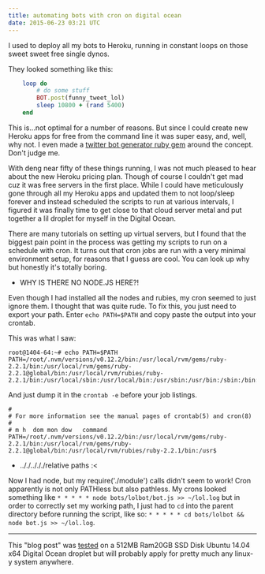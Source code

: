 ```yaml
---
title: automating bots with cron on digital ocean
date: 2015-06-23 03:21 UTC
---
```


I used to deploy all my bots to Heroku, running in constant loops on those sweet sweet free single dynos.

They looked something like this:

```ruby
    loop do
        # do some stuff
        BOT.post(funny_tweet_lol)
        sleep 10800 + (rand 5400)
    end
```

This is...not optimal for a number of reasons. But since I could create new Heroku apps for free from the command line it was super easy, and, well, why not. I even made a [twitter bot generator ruby gem](https://github.com/coleww/twitter_bot_generator) around the concept. Don't judge me.

With deng near fifty of these things running, I was not much pleased to hear about the new Heroku pricing plan. Though of course I couldn't get mad cuz it was free servers in the first place. While I could have meticulously gone through all my Heroku apps and updated them to not loop/sleep forever and instead scheduled the scripts to run at various intervals, I figured it was finally time to get close to that cloud server metal and put together a lil droplet for myself in the Digital Ocean.

There are many tutorials on setting up virtual servers, but I found that the biggest pain point in the process was getting my scripts to run on a schedule with cron.  It turns out that cron jobs are run with a very minimal environment setup, for reasons that I guess are cool. You can look up why but honestly it's totally boring.

- WHY IS THERE NO NODE.JS HERE?!

Even though I had installed all the nodes and rubies, my cron seemed to just ignore them. I thought that was quite rude. To fix this, you just need to export your path. Enter `echo PATH=$PATH` and copy paste the output into your crontab.

This was what I saw:

```
root@1404-64:~# echo PATH=$PATH
PATH=/root/.nvm/versions/v0.12.2/bin:/usr/local/rvm/gems/ruby-2.2.1/bin:/usr/local/rvm/gems/ruby-2.2.1@global/bin:/usr/local/rvm/rubies/ruby-2.2.1/bin:/usr/local/sbin:/usr/local/bin:/usr/sbin:/usr/bin:/sbin:/bin:/usr/games:/usr/local/games:/usr/local/rvm/bin
```

And just dump it in the `crontab -e` before your job listings.

```
#
# For more information see the manual pages of crontab(5) and cron(8)
#
# m h  dom mon dow   command
PATH=/root/.nvm/versions/v0.12.2/bin:/usr/local/rvm/gems/ruby-2.2.1/bin:/usr/local/rvm/gems/ruby-2.2.1@global/bin:/usr/local/rvm/rubies/ruby-2.2.1/bin:/usr$
```

- .././../././relative paths :<

Now I had node, but my require('./module') calls didn't seem to work! Cron apparently is not only PATHless but also pathless. My crons looked something like `* * * * * node bots/lolbot/bot.js >> ~/lol.log` but in order to correctly set my working path, I just had to `cd` into the parent directory before running the script, like so: `* * * * * cd bots/lolbot && node bot.js >> ~/lol.log`.

-----------------------

This "blog post" was [tested](https://twitter.com/colewillsea/lists/my-robots) on a 512MB Ram20GB SSD Disk Ubuntu 14.04 x64 Digital Ocean droplet but will probably apply for pretty much any linux-y system anywhere.
